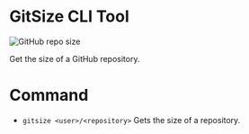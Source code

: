 # GitSize CLI Tool

![GitHub repo size](https://img.shields.io/github/repo-size/Mongark/gitsize)

Get the size of a GitHub repository.

# Command

 * `gitsize <user>/<repository>` Gets the size of a repository.

